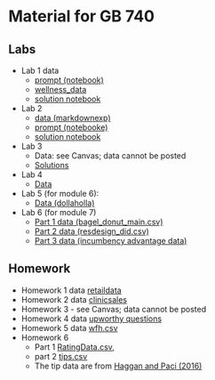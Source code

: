 # Material for GB 740 


## Labs
- Lab 1 data
  - [prompt (notebook)](https://colab.research.google.com/drive/11vIMprudKvWfWDCus4jZFPWRRn9Ykw4w?usp=sharing)
  - [wellness_data](https://raw.githubusercontent.com/dansacks/gb740/main/wellness_data.csv)
  - [solution notebook](https://colab.research.google.com/drive/19q8IM0AWuUySwLBMmHVD0sI8DhSSw8w9)
- Lab 2
  - [data (markdownexp)](https://raw.githubusercontent.com/dansacks/gb740/main/markdownexp.csv)
  - [prompt (notebooke)](https://colab.research.google.com/drive/1X6RsFcXOGPLPomB6iWXJmPbACCKp0RiM)
  - [solution notebook](https://colab.research.google.com/drive/1HNbJbvhD4cfajHQY3aKDRrDdGDu5stTc) 
- Lab 3
  - Data: see Canvas; data cannot be posted
  - [Solutions](https://colab.research.google.com/drive/1aoizkC6QtcFmNbvAgAyEhXKGPVesjc3D)
- Lab 4 
  - [Data](https://raw.githubusercontent.com/dansacks/gb740/main/lab4_data.csv)
- Lab 5 (for module 6):
  - [Data (dollaholla)](https://raw.githubusercontent.com/dansacks/gb740/main/dollaholla.csv)
- Lab 6 (for module 7)
  - [Part 1 data (bagel_donut_main.csv)](https://raw.githubusercontent.com/dansacks/gb740/main/bagel_donut_main.csv)
  - [Part 2 data (resdesign_did.csv)](https://raw.githubusercontent.com/dansacks/gb740/main/resdesign_did.csv)
  - [Part 3 data (incumbency advantage data)](https://raw.githubusercontent.com/rdpackages/rdrobust/master/Python/rdrobust_senate.csv)
  
## Homework 
- Homework 1 data [retaildata](https://raw.githubusercontent.com/dansacks/gb740/main/retaildata.csv)
- Homework 2 data [clinicsales](https://raw.githubusercontent.com/dansacks/gb740/main/clinicsales.csv)
- Homework 3 - see Canvas; data cannot be posted
- Homework 4 data [upworthy questions](https://raw.githubusercontent.com/dansacks/gb740/main/upworthy_questions.csv)
- Homework 5 data [wfh.csv](https://raw.githubusercontent.com/dansacks/gb740/main/wfh.csv)
- Homework 6
  - Part 1 [RatingData.csv](https://raw.githubusercontent.com/dansacks/gb740/main/RatingData.csv),
  - part 2 [tips.csv](https://raw.githubusercontent.com/dansacks/gb740/main/tips.csv)
  - The tip data are from [Haggan and Paci (2016)](https://www.aeaweb.org/articles?id=10.1257/app.6.3.1)
